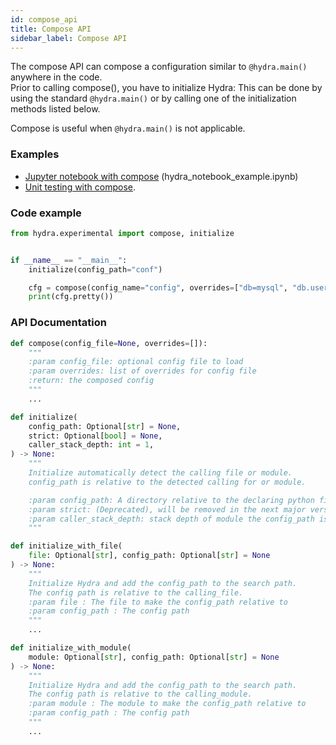 ```yaml
---
id: compose_api
title: Compose API
sidebar_label: Compose API
---
```


The compose API can compose a configuration similar to `@hydra.main()` anywhere in the code.  
Prior to calling compose(), you have to initialize Hydra: This can be done by using the standard `@hydra.main()`
or by calling one of the initialization methods listed below.

Compose is useful when `@hydra.main()` is not applicable.
### Examples
 - [Jupyter notebook with compose](https://github.com/facebookresearch/hydra/tree/master/examples/notebook) (hydra_notebook_example.ipynb)
 - [Unit testing with compose](https://github.com/facebookresearch/hydra/tree/master/examples/advanced/hydra_app_example/tests/test_hydra_app.py).

### Code example
```python
from hydra.experimental import compose, initialize


if __name__ == "__main__":
    initialize(config_path="conf")

    cfg = compose(config_name="config", overrides=["db=mysql", "db.user=me"])
    print(cfg.pretty())
```
### API Documentation
```python
def compose(config_file=None, overrides=[]):
    """
    :param config_file: optional config file to load
    :param overrides: list of overrides for config file
    :return: the composed config
    """
    ...

def initialize(
    config_path: Optional[str] = None,
    strict: Optional[bool] = None,
    caller_stack_depth: int = 1,
) -> None:
    """
    Initialize automatically detect the calling file or module.
    config_path is relative to the detected calling for or module.

    :param config_path: A directory relative to the declaring python file or module
    :param strict: (Deprecated), will be removed in the next major version
    :param caller_stack_depth: stack depth of module the config_path is relative to
    """

def initialize_with_file(
    file: Optional[str], config_path: Optional[str] = None
) -> None:
    """
    Initialize Hydra and add the config_path to the search path.
    The config path is relative to the calling_file.
    :param file : The file to make the config_path relative to
    :param config_path : The config path
    """
    ...

def initialize_with_module(
    module: Optional[str], config_path: Optional[str] = None
) -> None:
    """
    Initialize Hydra and add the config_path to the search path.
    The config path is relative to the calling_module.
    :param module : The module to make the config_path relative to
    :param config_path : The config path
    """
    ...
```

